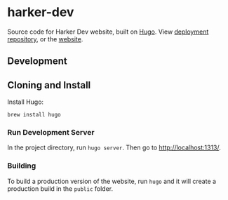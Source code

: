 # harker-dev

Source code for Harker Dev website, built on [Hugo](https://gohugo.io/). View [deployment repository](https://github.com/HarkerDev/harkerdev.github.io), or the [website](https://harkerdev.github.io/).

## Development

## Cloning and Install

Install Hugo:

`brew install hugo`

### Run Development Server

In the project directory, run `hugo server`. Then go to [http://localhost:1313/](http://localhost:1313/).

### Building

To build a production version of the website, run `hugo` and it will create a production build in the `public` folder.
